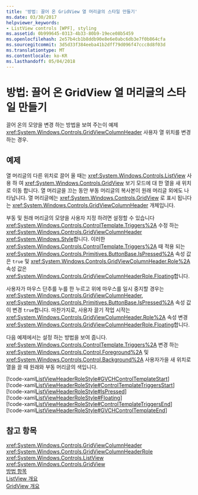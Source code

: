 ```yaml
---
title: '방법: 끌어 온 GridView 열 머리글의 스타일 만들기'
ms.date: 03/30/2017
helpviewer_keywords:
- ListView controls [WPF], styling
ms.assetid: 0b999645-0313-4b33-80b9-19ece08b5459
ms.openlocfilehash: 2e57b4cb1b8ddb90e8e6e0abc6db3e7f0b864cfa
ms.sourcegitcommit: 3d5d33f384eeba41b2dff79d096f47ccc8d8f03d
ms.translationtype: MT
ms.contentlocale: ko-KR
ms.lasthandoff: 05/04/2018
---
```

# <a name="how-to-create-a-style-for-a-dragged-gridview-column-header"></a>방법: 끌어 온 GridView 열 머리글의 스타일 만들기
끌어 온의 모양을 변경 하는 방법을 보여 주는이 예제 <xref:System.Windows.Controls.GridViewColumnHeader> 사용자 열 위치를 변경 하는 경우.  
  
## <a name="example"></a>예제  
 열 머리글의 다른 위치로 끌어 올 때는 <xref:System.Windows.Controls.ListView> 사용 하 여 <xref:System.Windows.Controls.GridView> 보기 모드에 대 한 열을 새 위치로 이동 합니다. 열 머리글을 끄는 동안 부동 머리글의 복사본이 원래 머리글 외에도 나타납니다. 열 머리글에는 <xref:System.Windows.Controls.GridView> 로 표시 됩니다는 <xref:System.Windows.Controls.GridViewColumnHeader> 개체입니다.  
  
 부동 및 원래 머리글의 모양을 사용자 지정 하려면 설정할 수 있습니다 <xref:System.Windows.Controls.ControlTemplate.Triggers%2A> 수정 하는 <xref:System.Windows.Controls.GridViewColumnHeader> <xref:System.Windows.Style>합니다. 이러한 <xref:System.Windows.Controls.ControlTemplate.Triggers%2A> 때 적용 되는 <xref:System.Windows.Controls.Primitives.ButtonBase.IsPressed%2A> 속성 값은 `true` 및 <xref:System.Windows.Controls.GridViewColumnHeader.Role%2A> 속성 값은 <xref:System.Windows.Controls.GridViewColumnHeaderRole.Floating>합니다.  
  
 사용자가 마우스 단추를 누를 한 누르고 위에 마우스를 일시 중지할 경우는 <xref:System.Windows.Controls.GridViewColumnHeader>, <xref:System.Windows.Controls.Primitives.ButtonBase.IsPressed%2A> 속성 값이 변경 `true`합니다. 마찬가지로, 사용자 끌기 작업 시작는 <xref:System.Windows.Controls.GridViewColumnHeader.Role%2A> 속성 변경 <xref:System.Windows.Controls.GridViewColumnHeaderRole.Floating>합니다.  
  
 다음 예제에서는 설정 하는 방법을 보여 줍니다. <xref:System.Windows.Controls.ControlTemplate.Triggers%2A> 변경 하는 <xref:System.Windows.Controls.Control.Foreground%2A> 및 <xref:System.Windows.Controls.Control.Background%2A> 사용자가을 새 위치로 열을 끌 때 원래와 부동 머리글의 색입니다.  
  
 [!code-xaml[ListViewHeaderRoleStyle#GVCHControlTemplateStart](../../../../samples/snippets/csharp/VS_Snippets_Wpf/ListViewHeaderRoleStyle/CS/Window1.xaml#gvchcontroltemplatestart)]  
[!code-xaml[ListViewHeaderRoleStyle#ControlTemplateTriggersStart](../../../../samples/snippets/csharp/VS_Snippets_Wpf/ListViewHeaderRoleStyle/CS/Window1.xaml#controltemplatetriggersstart)]  
[!code-xaml[ListViewHeaderRoleStyle#IsPressed](../../../../samples/snippets/csharp/VS_Snippets_Wpf/ListViewHeaderRoleStyle/CS/Window1.xaml#ispressed)]  
[!code-xaml[ListViewHeaderRoleStyle#Floating](../../../../samples/snippets/csharp/VS_Snippets_Wpf/ListViewHeaderRoleStyle/CS/Window1.xaml#floating)]  
[!code-xaml[ListViewHeaderRoleStyle#ControlTemplateTriggersEnd](../../../../samples/snippets/csharp/VS_Snippets_Wpf/ListViewHeaderRoleStyle/CS/Window1.xaml#controltemplatetriggersend)]  
[!code-xaml[ListViewHeaderRoleStyle#GVCHControlTemplateEnd](../../../../samples/snippets/csharp/VS_Snippets_Wpf/ListViewHeaderRoleStyle/CS/Window1.xaml#gvchcontroltemplateend)]  
  
## <a name="see-also"></a>참고 항목  
 <xref:System.Windows.Controls.GridViewColumnHeader>  
 <xref:System.Windows.Controls.GridViewColumnHeaderRole>  
 <xref:System.Windows.Controls.ListView>  
 <xref:System.Windows.Controls.GridView>  
 [방법 항목](../../../../docs/framework/wpf/controls/listview-how-to-topics.md)  
 [ListView 개요](../../../../docs/framework/wpf/controls/listview-overview.md)  
 [GridView 개요](../../../../docs/framework/wpf/controls/gridview-overview.md)
